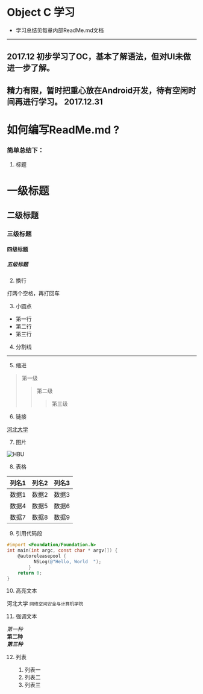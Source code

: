 # Object C 学习
- 学习总结见每章内部ReadMe.md文档
--------------
2017.12 初步学习了OC，基本了解语法，但对UI未做进一步了解。
--------------
精力有限，暂时把重心放在Android开发，待有空闲时间再进行学习。   2017.12.31
--------------

# 如何编写ReadMe.md ?
### 简单总结下：
1. 标题  
# 一级标题
## 二级标题
### 三级标题
#### 四级标题
##### 五级标题

2. 换行    

打两个空格，再打回车  

3. 小圆点  
 
- 第一行
- 第二行
- 第三行

4. 分割线  

-------------------------
5. 缩进  
  
> 第一级
>> 第二级
>>> 第三级

6. 链接  

[河北大学](http://www.hbu.edu.cn/)  

7. 图片  
 
![HBU](http://upload.news.hbu.cn/2017/1103/thumb_390_270_1509722092321.jpg)  

8. 表格  

  列名1  |  列名2  |  列名3  
  ----   |  -----  |  --------
   数据1 |  数据2  |  数据3
   数据4 |  数据5  |  数据6
   数据7 |  数据8  |  数据9
  
9. 引用代码段  

```Objective-C
#import <Foundation/Foundation.h>
int main(int argc, const char * argv[]) {
    @autoreleasepool {
          NSLog(@"Hello, World  ");
        }
    return 0;
}
```
10. 高亮文本  

河北大学 `网络空间安全与计算机学院`  

11. 强调文本  
   
*第一种*  
**第二种**  
***第三种***  

12. 列表  

    1. 列表一   
    2. 列表二    
    3. 列表三    

